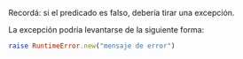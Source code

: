 Recordá: si el predicado es falso, debería tirar una excepción.

La excepción podría levantarse de la siguiente forma:

```ruby 
raise RuntimeError.new("mensaje de error") 
```